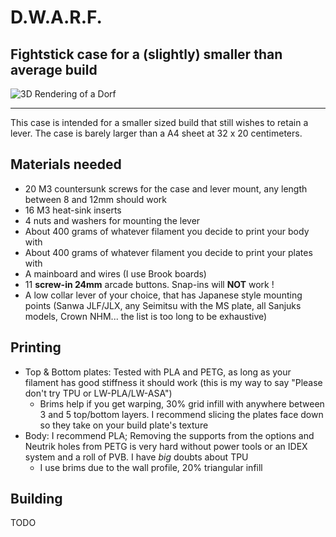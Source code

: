 # D.W.A.R.F.
## Fightstick case for a (slightly) smaller than average build

![3D Rendering of a Dorf](https://github.com/bad64/OpenFightStick/img/dwarf.png)

---

This case is intended for a smaller sized build that still wishes to retain a lever. The case is barely larger than a A4 sheet at 32 x 20 centimeters.

## Materials needed

- 20 M3 countersunk screws for the case and lever mount, any length between 8 and 12mm should work
- 16 M3 heat-sink inserts
- 4 nuts and washers for mounting the lever
- About 400 grams of whatever filament you decide to print your body with
- About 400 grams of whatever filament you decide to print your plates with
- A mainboard and wires (I use Brook boards)
- 11 **screw-in 24mm** arcade buttons. Snap-ins will **NOT** work !
- A low collar lever of your choice, that has Japanese style mounting points (Sanwa JLF/JLX, any Seimitsu with the MS plate, all Sanjuks models, Crown NHM... the list is too long to be exhaustive)
   

## Printing

- Top & Bottom plates: Tested with PLA and PETG, as long as your filament has good stiffness it should work (this is my way to say "Please don't try TPU or LW-PLA/LW-ASA")
  - Brims help if you get warping, 30% grid infill with anywhere between 3 and 5 top/bottom layers. I recommend slicing the plates face down so they take on your build plate's texture
- Body: I recommend PLA; Removing the supports from the options and Neutrik holes from PETG is very hard without power tools or an IDEX system and a roll of PVB. I have *big* doubts about TPU
  - I use brims due to the wall profile, 20% triangular infill
  
## Building

TODO
